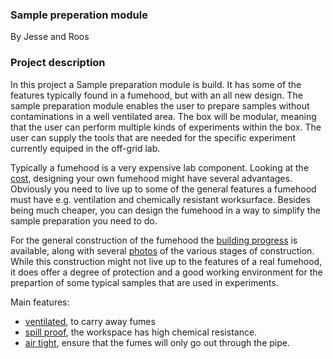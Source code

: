 ### Sample preperation module
By Jesse and Roos

### Project description
In this project a Sample preparation module is build. It has some of the features typically found in a fumehood, but with an all new design. The sample preparation module enables the user to prepare samples without contaminations in a well ventilated area. The box will be modular, meaning that the user can perform multiple kinds of experiments within the box. The user can supply the tools that are needed for the specific experiment currently equiped in the off-grid lab. 

Typically a fumehood is a very expensive lab component. Looking at the [cost](https://git.science.uu.nl/ued2020/experiment-design-2020/-/blob/master/projects/SamplePreparationModule_by_Roos_and_Jesse/project_details/cost_breakdown.md), designing your own fumehood might have several advantages. Obviously you need to live up to some of the general features a fumehood must have e.g. ventilation and chemically resistant worksurface. Besides being much cheaper, you can design the fumehood in a way to simplify the sample preparation you need to do.

For the general construction of the fumehood the [building progress](https://git.science.uu.nl/ued2020/experiment-design-2020/-/blob/master/projects/SamplePreparationModule_by_Roos_and_Jesse/project_details/building_progress.md) is available, along with several [photos](https://git.science.uu.nl/ued2020/experiment-design-2020/-/tree/master/projects/SamplePreparationModule_by_Roos_and_Jesse/Photos) of the various stages of construction. While this construction might not live up to the features of a real fumehood, it does offer a degree of protection and a good working environment for the prepartion of some typical samples that are used in experiments.


Main features:
- [ventilated](https://git.science.uu.nl/ued2020/experiment-design-2020/-/blob/master/projects/SamplePreparationModule_by_Roos_and_Jesse/Testing/testing_airflow.md), to carry away fumes
- [spill proof](https://git.science.uu.nl/ued2020/experiment-design-2020/-/blob/master/projects/SamplePreparationModule_by_Roos_and_Jesse/Testing/testing_coating.md), the workspace has high chemical resistance.
- [air tight](https://git.science.uu.nl/ued2020/experiment-design-2020/-/blob/master/projects/SamplePreparationModule_by_Roos_and_Jesse/Testing/testing_airflow.md), ensure that the fumes will only go out through the pipe.


